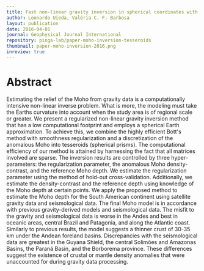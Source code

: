 ```yaml
---
title: Fast non-linear gravity inversion in spherical coordinates with application to the South American Moho
author: Leonardo Uieda, Valéria C. F. Barbosa
layout: publication
date: 2016-04-01
journal: Geophysical Journal International
repository: pinga-lab/paper-moho-inversion-tesseroids
thumbnail: paper-moho-inversion-2016.png
inreview: true
---
```



# Abstract

Estimating the relief of the Moho from gravity data is a computationally
intensive non-linear inverse problem.  What is more, the modeling must take the
Earths curvature into account when the study area is of regional scale or
greater.  We present a regularized non-linear gravity inversion method that has
a low computational footprint and employs a spherical Earth approximation.  To
achieve this, we combine the highly efficient Bott's method with smoothness
regularization and a discretization of the anomalous Moho into tesseroids
(spherical prisms).  The computational efficiency of our method is attained by
harnessing the fact that all matrices involved are sparse.  The inversion
results are controlled by three hyper-parameters: the regularization parameter,
the anomalous Moho density-contrast, and the reference Moho depth.  We estimate
the regularization parameter using the method of hold-out cross-validation.
Additionally, we estimate the density-contrast and the reference depth using
knowledge of the Moho depth at certain points.  We apply the proposed method to
estimate the Moho depth for the South American continent using satellite
gravity data and seismological data.  The final Moho model is in accordance
with previous gravity-derived models and seismological data.  The misfit to the
gravity and seismological data is worse in the Andes and best in oceanic areas,
central Brazil and Patagonia, and along the Atlantic coast.  Similarly to
previous results, the model suggests a thinner crust of 30-35 km under the
Andean foreland basins.  Discrepancies with the seismological data are greatest
in the Guyana Shield, the central Solimões and Amazonas Basins, the Paraná
Basin, and the Borborema province.  These differences suggest the existence of
crustal or mantle density anomalies that were unaccounted for during gravity
data processing.
